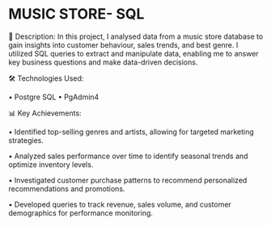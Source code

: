 # MUSIC STORE- SQL

📝 Description:
In this project, I analysed data from a music store database to gain insights into customer behaviour, sales trends, and best genre. I utilized SQL queries to extract and manipulate data, enabling me to answer key business questions and make data-driven decisions.


🛠️ Technologies Used:

•	Postgre SQL
•	PgAdmin4

📊 Key Achievements:

•	Identified top-selling genres and artists, allowing for targeted marketing strategies.

•	Analyzed sales performance over time to identify seasonal trends and optimize inventory levels.

•	Investigated customer purchase patterns to recommend personalized recommendations and promotions.

•	Developed queries to track revenue, sales volume, and customer demographics for performance monitoring.
